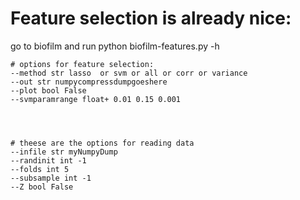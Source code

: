 

# Feature selection is already nice:

go to biofilm and run python biofilm-features.py -h  

```
# options for feature selection:
--method str lasso  or svm or all or corr or variance
--out str numpycompressdumpgoeshere
--plot bool False
--svmparamrange float+ 0.01 0.15 0.001




# theese are the options for reading data
--infile str myNumpyDump
--randinit int -1
--folds int 5
--subsample int -1
--Z bool False
```

